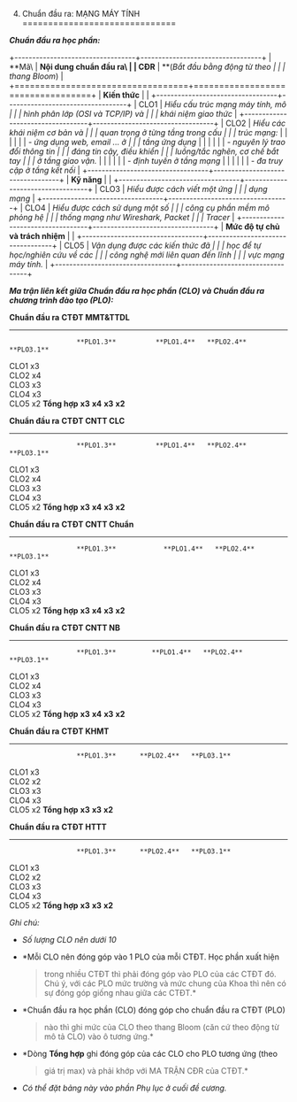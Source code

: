 4. Chuẩn đầu ra: MẠNG MÁY TÍNH
==============================

***Chuẩn đầu ra học phần:***

+----------------------------------+----------------------------------+
| **Mã\                            | **Nội dung chuẩn đầu ra\         |
| CĐR**                            | **(*Bắt đầu bằng động từ theo    |
|                                  | thang Bloom*)                    |
+==================================+==================================+
| **Kiến thức**                    |                                  |
+----------------------------------+----------------------------------+
| CLO1                             | *Hiểu cấu trúc mạng máy tính, mô |
|                                  | hình phân lớp (OSI và TCP/IP) và |
|                                  | khái niệm giao thức*             |
+----------------------------------+----------------------------------+
| CLO2                             | *Hiểu các khái niệm cơ bản và    |
|                                  | quan trọng ở từng tầng trong cấu |
|                                  | trúc mạng:*                      |
|                                  |                                  |
|                                  | *- ứng dụng web, email ... ở     |
|                                  | tầng ứng dụng*                   |
|                                  |                                  |
|                                  | *- nguyên lý trao đổi thông tin  |
|                                  | đáng tin cậy, điều khiển         |
|                                  | luồng/tắc nghẽn, cơ chế bắt tay  |
|                                  | ở tầng giao vận.*                |
|                                  |                                  |
|                                  | *- định tuyến ở tầng mạng*       |
|                                  |                                  |
|                                  | *- đa truy cập ở tầng kết nối*   |
+----------------------------------+----------------------------------+
| **Kỹ năng**                      |                                  |
+----------------------------------+----------------------------------+
| CLO3                             | *Hiểu được cách viết một ứng     |
|                                  | dụng mạng*                       |
+----------------------------------+----------------------------------+
| CLO4                             | *Hiểu được cách sử dụng một số   |
|                                  | công cụ phần mềm mô phỏng hệ     |
|                                  | thống mạng như Wireshark, Packet |
|                                  | Tracer*                          |
+----------------------------------+----------------------------------+
| **Mức độ tự chủ và trách nhiệm** |                                  |
+----------------------------------+----------------------------------+
| CLO5                             | *Vận dụng được các kiến thức đã  |
|                                  | học để tự học/nghiên cứu về các  |
|                                  | công nghệ mới liên quan đến lĩnh |
|                                  | vực mạng máy tính.*              |
+----------------------------------+----------------------------------+

***Ma trận liên kết giữa Chuẩn đầu ra học phần (CLO) và Chuẩn đầu ra
chương trình đào tạo (PLO):***

  **Chuẩn đầu ra**   **CTĐT MMT&TTDL**                             
  ------------------ ------------------- ------------ ------------ ------------
                     **PLO1.3**          **PLO1.4**   **PLO2.4**   **PLO3.1**
  CLO1               x3                                            
  CLO2                                   x4                        
  CLO3                                                x3           
  CLO4                                                x3           
  CLO5                                                             x2
  **Tổng hợp**       **x3**              **x4**       **x3**       **x2**

  **Chuẩn đầu ra**   **CTĐT CNTT CLC**                             
  ------------------ ------------------- ------------ ------------ ------------
                     **PLO1.3**          **PLO1.4**   **PLO2.4**   **PLO3.1**
  CLO1               x3                                            
  CLO2                                   x4                        
  CLO3                                                x3           
  CLO4                                                x3           
  CLO5                                                             x2
  **Tổng hợp**       **x3**              **x4**       **x3**       **x2**

  **Chuẩn đầu ra**   **CTĐT CNTT Chuẩn**                             
  ------------------ --------------------- ------------ ------------ ------------
                     **PLO1.3**            **PLO1.4**   **PLO2.4**   **PLO3.1**
  CLO1               x3                                              
  CLO2                                     x4                        
  CLO3                                                  x3           
  CLO4                                                  x3           
  CLO5                                                               x2
  **Tổng hợp**       **x3**                **x4**       **x3**       **x2**

  **Chuẩn đầu ra**   **CTĐT CNTT NB**                             
  ------------------ ------------------ ------------ ------------ ------------
                     **PLO1.3**         **PLO1.4**   **PLO2.4**   **PLO3.1**
  CLO1               x3                                           
  CLO2                                  x4                        
  CLO3                                               x3           
  CLO4                                               x3           
  CLO5                                                            x2
  **Tổng hợp**       **x3**             **x4**       **x3**       **x2**

  **Chuẩn đầu ra**   **CTĐT KHMT**                
  ------------------ --------------- ------------ ------------
                     **PLO1.3**      **PLO2.4**   **PLO3.1**
  CLO1               x3                           
  CLO2               x2                           
  CLO3                               x3           
  CLO4                               x3           
  CLO5                                            x2
  **Tổng hợp**       **x3**          **x3**       **x2**

  **Chuẩn đầu ra**   **CTĐT HTTT**                
  ------------------ --------------- ------------ ------------
                     **PLO1.3**      **PLO2.4**   **PLO3.1**
  CLO1               x3                           
  CLO2               x2                           
  CLO3                               x3           
  CLO4                               x3           
  CLO5                                            x2
  **Tổng hợp**       **x3**          **x3**       **x2**

*Ghi chú:*

-   *Số lượng CLO nên dưới 10*

-   *Mỗi CLO nên đóng góp vào 1 PLO của mỗi CTĐT. Học phần xuất hiện
    > trong nhiều CTĐT thì phải đóng góp vào PLO của các CTĐT đó. Chú ý,
    > với các PLO mức trường và mức chung của Khoa thì nên có sự đóng
    > góp giống nhau giữa các CTĐT.*

-   *Chuẩn đầu ra học phần (CLO) đóng góp cho chuẩn đầu ra CTĐT (PLO)
    > nào thì ghi mức của CLO theo thang Bloom (căn cứ theo động từ mô
    > tả CLO) vào ô tương ứng.*

-   *Dòng **Tổng hợp** ghi đóng góp của các CLO cho PLO tương ứng (theo
    > giá trị max) và phải khớp với MA TRẬN CĐR của CTĐT.*

-   *Có thể đặt bảng này vào phần Phụ lục ở cuối đề cương.*

